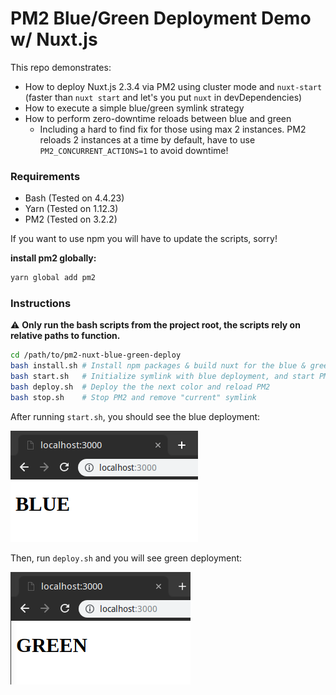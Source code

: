 # PM2 Blue/Green Deployment Demo w/ Nuxt.js

This repo demonstrates:

- How to deploy Nuxt.js 2.3.4 via PM2 using cluster mode and `nuxt-start` (faster than `nuxt start` and let's you put `nuxt` in devDependencies)
- How to execute a simple blue/green symlink strategy
- How to perform zero-downtime reloads between blue and green
  - Including a hard to find fix for those using max 2 instances. PM2 reloads 2 instances at a time by default, have to use `PM2_CONCURRENT_ACTIONS=1` to avoid downtime!

### Requirements

- Bash (Tested on 4.4.23)
- Yarn (Tested on 1.12.3)
- PM2 (Tested on 3.2.2)

If you want to use npm you will have to update the scripts, sorry!

**install pm2 globally:**

```bash
yarn global add pm2
```

### Instructions

:warning: **Only run the bash scripts from the project root, the scripts rely on relative paths to function.**

```bash
cd /path/to/pm2-nuxt-blue-green-deploy
bash install.sh # Install npm packages & build nuxt for the blue & green
bash start.sh   # Initialize symlink with blue deployment, and start PM2
bash deploy.sh  # Deploy the the next color and reload PM2
bash stop.sh    # Stop PM2 and remove "current" symlink
```

After running `start.sh`, you should see the blue deployment:

![Blue](docs/blue.png)

Then, run `deploy.sh` and you will see green deployment:

![Green](docs/green.png)
